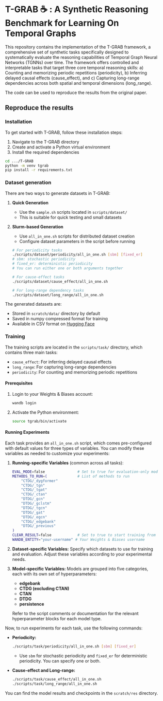 # T-GRAB ☕ : A Synthetic Reasoning Benchmark for Learning On Temporal Graphs
This repository contains the implementation of the T-GRAB framework, a comprehensive set of synthetic tasks specifically designed to systematically evaluate the reasoning capabilities of Temporal Graph Neural Networks (TGNNs) over time. The framework offers controlled and interpretable tasks that target three core temporal reasoning skills:
a) Counting and memorizing periodic repetitions (periodicity),
b) Inferring delayed causal effects (cause_effect), and
c) Capturing long-range dependencies across both spatial and temporal dimensions (long_range).

The code can be used to reproduce the results from the original paper.

## Reproduce the results
### Installation
To get started with T-GRAB, follow these installation steps:

1. Navigate to the T-GRAB directory
2. Create and activate a Python virtual environment
3. Install the required dependencies

```bash
cd .../T-GRAB
python -m venv tgrab
pip install -r requirements.txt 
```
### Dataset generation
There are two ways to generate datasets in T-GRAB:

1. **Quick Generation**
   - Use the `sample.sh` scripts located in `scripts/dataset/`
   - This is suitable for quick testing and small datasets

2. **Slurm-based Generation**
   - Use `all_in_one.sh` scripts for distributed dataset creation
   - Configure dataset parameters in the script before running

   ```bash
   # For periodicity tasks
   ./scripts/dataset/periodicity/all_in_one.sh [sbm] [fixed_er]
   # sbm: stochastic periodicity
   # fixed_er: deterministic periodicity
   # You can run either one or both arguments together

   # For cause-effect tasks
   ./scripts/dataset/cause_effect/all_in_one.sh

   # For long-range dependency tasks
   ./scripts/dataset/long_range/all_in_one.sh
   ```

The generated datasets are:
- Stored in `scratch/data/` directory by default
- Saved in numpy compressed format for training
- Available in CSV format on [Hugging Face](https://huggingface.co/datasets/Gilestel/T-GRAB)

### Training
The training scripts are located in the `scripts/task/` directory, which contains three main tasks:
- `cause_effect`: For inferring delayed causal effects
- `long_range`: For capturing long-range dependencies
- `periodicity`: For counting and memorizing periodic repetitions

#### Prerequisites
1. Login to your Weights & Biases account:
   ```bash
   wandb login
   ```
2. Activate the Python environment:
   ```bash
   source tgrab/bin/activate
   ```

#### Running Experiments
Each task provides an `all_in_one.sh` script, which comes pre-configured with default values for three types of variables. You can modify these variables as needed to customize your experiments:

1. **Running-specific Variables** (common across all tasks):
   ```bash
   EVAL_MODE=false               # Set to true for evaluation-only mode
   METHODS_TO_RUN=(              # List of methods to run
       "CTDG/_dygformer"
       "CTDG/_tgn"
       "CTDG/_tgat"
       "CTDG/_ctan"
       "DTDG/_gcn"
       "DTDG/_gclstm"
       "DTDG/_tgcn"
       "DTDG/_gat"
       "DTDG/_egcn"
       "CTDG/_edgebank"
       "DTDG/_previous"
   )
   CLEAR_RESULT=false            # Set to true to start training from scratch
   WANDB_ENTITY="your-username" # Your Weights & Biases username
   ```

2. **Dataset-specific Variables:**
   Specify which datasets to use for training and evaluation. Adjust these variables according to your experimental needs.

3. **Model-specific Variables:**
   Models are grouped into five categories, each with its own set of hyperparameters:
   - **edgebank**
   - **CTDG (excluding CTAN)**
   - **CTAN**
   - **DTDG**
   - **persistence**
   
   Refer to the script comments or documentation for the relevant hyperparameter blocks for each model type.

Now, to run experiments for each task, use the following commands:

- **Periodicity:**
  ```bash
  ./scripts/task/periodicity/all_in_one.sh [sbm] [fixed_er]
  ```
  - Use `sbm` for stochastic periodicity and `fixed_er` for deterministic periodicity. You can specify one or both.

- **Cause-effect and Long-range:**
  ```bash
  ./scripts/task/cause_effect/all_in_one.sh
  ./scripts/task/long_range/all_in_one.sh
  ```

You can find the model results and checkpoints in the `scratch/res` directory.